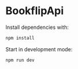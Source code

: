 # BookflipApi

Install dependencies with:

```sh
npm install
```
Start in development mode:

```sh
npm run dev
```
